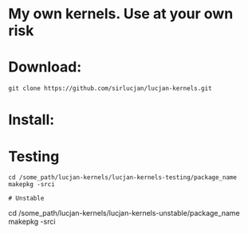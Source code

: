 # My own kernels. Use at your own risk

# Download:

```
git clone https://github.com/sirlucjan/lucjan-kernels.git

```
# Install:


# Testing

```
cd /some_path/lucjan-kernels/lucjan-kernels-testing/package_name
makepkg -srci

# Unstable

```
cd /some_path/lucjan-kernels/lucjan-kernels-unstable/package_name
makepkg -srci

```


